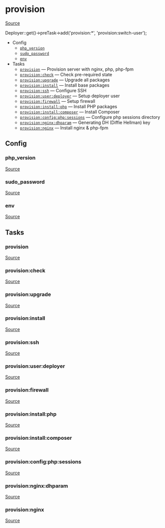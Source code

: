 <!-- DO NOT EDIT THIS FILE! -->
<!-- Instead edit recipe/provision/provision.php -->
<!-- Then run bin/docgen -->

# provision

[Source](/recipe/provision/provision.php)

Deployer::get()->preTask->add('provision:*', 'provision:switch-user');


* Config
  * [`php_version`](#php_version)
  * [`sudo_password`](#sudo_password)
  * [`env`](#env)
* Tasks
  * [`provision`](#provision) — Provision server with nginx, php, php-fpm
  * [`provision:check`](#provisioncheck) — Check pre-required state
  * [`provision:upgrade`](#provisionupgrade) — Upgrade all packages
  * [`provision:install`](#provisioninstall) — Install base packages
  * [`provision:ssh`](#provisionssh) — Configure SSH
  * [`provision:user:deployer`](#provisionuserdeployer) — Setup deployer user
  * [`provision:firewall`](#provisionfirewall) — Setup firewall
  * [`provision:install:php`](#provisioninstallphp) — Install PHP packages
  * [`provision:install:composer`](#provisioninstallcomposer) — Install Composer
  * [`provision:config:php:sessions`](#provisionconfigphpsessions) — Configure php sessions directory
  * [`provision:nginx:dhparam`](#provisionnginxdhparam) — Generating DH (Diffie Hellman) key
  * [`provision:nginx`](#provisionnginx) — Install nginx & php-fpm

## Config
### php_version
[Source](/recipe/provision/provision.php#L7)



### sudo_password
[Source](/recipe/provision/provision.php#L8)



### env
[Source](/recipe/provision/provision.php#L9)




## Tasks
### provision
[Source](/recipe/provision/provision.php#L12)



### provision:check
[Source](/recipe/provision/provision.php#L41)



### provision:upgrade
[Source](/recipe/provision/provision.php#L62)



### provision:install
[Source](/recipe/provision/provision.php#L68)



### provision:ssh
[Source](/recipe/provision/provision.php#L91)



### provision:user:deployer
[Source](/recipe/provision/provision.php#L105)



### provision:firewall
[Source](/recipe/provision/provision.php#L140)



### provision:install:php
[Source](/recipe/provision/provision.php#L148)



### provision:install:composer
[Source](/recipe/provision/provision.php#L173)



### provision:config:php:sessions
[Source](/recipe/provision/provision.php#L206)



### provision:nginx:dhparam
[Source](/recipe/provision/provision.php#L212)



### provision:nginx
[Source](/recipe/provision/provision.php#L223)



